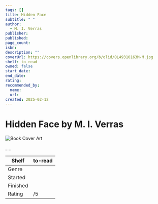 ```yaml
---
tags: []
title: Hidden Face
subtitle: " "
author:
  - M. I. Verras
publisher:
published:
page_count:
isbn:
description: ""
coverUrl: https://covers.openlibrary.org/b/olid/OL49310163M-M.jpg
shelf: to-read
owned: false
start_date:
end_date:
rating:
recommended_by:
  name:
  url:
created: 2025-02-12
---
```


# Hidden Face by M. I. Verras

![Book Cover Art](https://covers.openlibrary.org/b/olid/OL49310163M-M.jpg)

_ _

| Shelf | to-read |
| --- | --- |
| Genre |  |
| Started |  |
| Finished |  |
| Rating | /5 |

